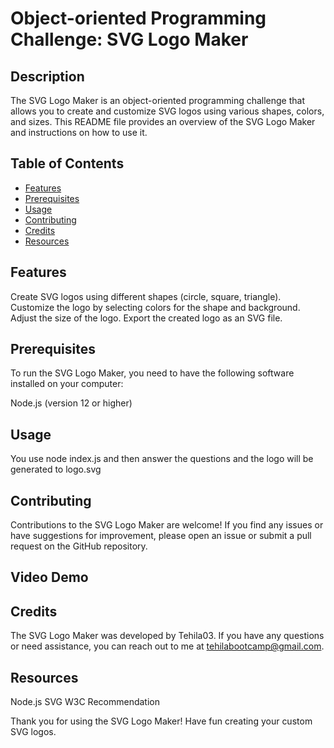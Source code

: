 # Object-oriented Programming Challenge: SVG Logo Maker

## Description 

The SVG Logo Maker is an object-oriented programming challenge that allows you to create and customize SVG logos using various shapes, colors, and sizes. This README file provides an overview of the SVG Logo Maker and instructions on how to use it.

## Table of Contents

- [Features](#Features)
- [Prerequisites](#Prerequisites)
- [Usage](#Usage)
- [Contributing](#Contributing)
- [Credits](#Credits)
- [Resources](#Resources)

## Features

Create SVG logos using different shapes (circle, square, triangle).
Customize the logo by selecting colors for the shape and background.
Adjust the size of the logo.
Export the created logo as an SVG file.

## Prerequisites

To run the SVG Logo Maker, you need to have the following software installed on your computer:

Node.js (version 12 or higher)

## Usage

You use node index.js and then answer the questions and the logo will be generated to logo.svg

## Contributing

Contributions to the SVG Logo Maker are welcome! If you find any issues or have suggestions for improvement, please open an issue or submit a pull request on the GitHub repository.

## Video Demo


## Credits

The SVG Logo Maker was developed by Tehila03. If you have any questions or need assistance, you can reach out to me at tehilabootcamp@gmail.com.

## Resources

Node.js
SVG W3C Recommendation

Thank you for using the SVG Logo Maker! Have fun creating your custom SVG logos.
